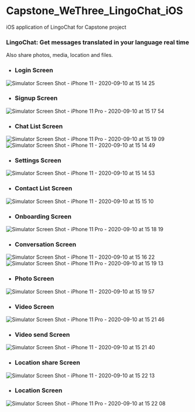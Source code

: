 # Capstone_WeThree_LingoChat_iOS
iOS application of LingoChat for Capstone project

### LingoChat: Get messages translated in your language real time
Also share photos, media, location and files.

- ### Login Screen
![Simulator Screen Shot - iPhone 11 - 2020-09-10 at 15 14 25](https://user-images.githubusercontent.com/60823789/92790387-bdda1580-f379-11ea-9063-390433bce609.png)
- ### Signup Screen
![Simulator Screen Shot - iPhone 11 Pro - 2020-09-10 at 15 17 54](https://user-images.githubusercontent.com/60823789/92790412-c03c6f80-f379-11ea-95e5-8b50a4284757.png)
- ### Chat List Screen
![Simulator Screen Shot - iPhone 11 Pro - 2020-09-10 at 15 19 09](https://user-images.githubusercontent.com/60823789/92793630-9173c880-f37c-11ea-9266-4202b717e9a7.png)
![Simulator Screen Shot - iPhone 11 - 2020-09-10 at 15 14 49](https://user-images.githubusercontent.com/60823789/92790389-bdda1580-f379-11ea-870f-42564bed1bdd.png)
- ### Settings Screen
![Simulator Screen Shot - iPhone 11 - 2020-09-10 at 15 14 53](https://user-images.githubusercontent.com/60823789/92790391-bdda1580-f379-11ea-9f42-68c389d34b29.png)
- ### Contact List Screen
![Simulator Screen Shot - iPhone 11 - 2020-09-10 at 15 15 10](https://user-images.githubusercontent.com/60823789/92790392-be72ac00-f379-11ea-8347-824e11568116.png)
- ### Onboarding Screen
![Simulator Screen Shot - iPhone 11 Pro - 2020-09-10 at 15 18 19](https://user-images.githubusercontent.com/60823789/92790415-c03c6f80-f379-11ea-8ca6-10c345a30a72.png)
- ### Conversation Screen
![Simulator Screen Shot - iPhone 11 - 2020-09-10 at 15 16 22](https://user-images.githubusercontent.com/60823789/92793625-90db3200-f37c-11ea-9a8d-e9020020d775.png)
![Simulator Screen Shot - iPhone 11 Pro - 2020-09-10 at 15 19 13](https://user-images.githubusercontent.com/60823789/92790418-c0d50600-f379-11ea-9d11-0e6e5f23dae4.png)
- ### Photo Screen
![Simulator Screen Shot - iPhone 11 - 2020-09-10 at 15 19 57](https://user-images.githubusercontent.com/60823789/92793628-9173c880-f37c-11ea-9f81-95a997f53ce7.png)
- ### Video Screen
![Simulator Screen Shot - iPhone 11 Pro - 2020-09-10 at 15 21 46](https://user-images.githubusercontent.com/60823789/92790419-c0d50600-f379-11ea-9f26-fe0bbcb1b302.png)
- ### Video send Screen
![Simulator Screen Shot - iPhone 11 - 2020-09-10 at 15 21 40](https://user-images.githubusercontent.com/60823789/92790406-bfa3d900-f379-11ea-9381-3501cc0d4e05.png)
- ### Location share Screen
![Simulator Screen Shot - iPhone 11 - 2020-09-10 at 15 22 13](https://user-images.githubusercontent.com/60823789/92790408-bfa3d900-f379-11ea-9c83-74e576ff8f3f.png)
- ### Location Screen
![Simulator Screen Shot - iPhone 11 Pro - 2020-09-10 at 15 22 08](https://user-images.githubusercontent.com/60823789/92790421-c0d50600-f379-11ea-8d46-843a8adfad0b.png)

